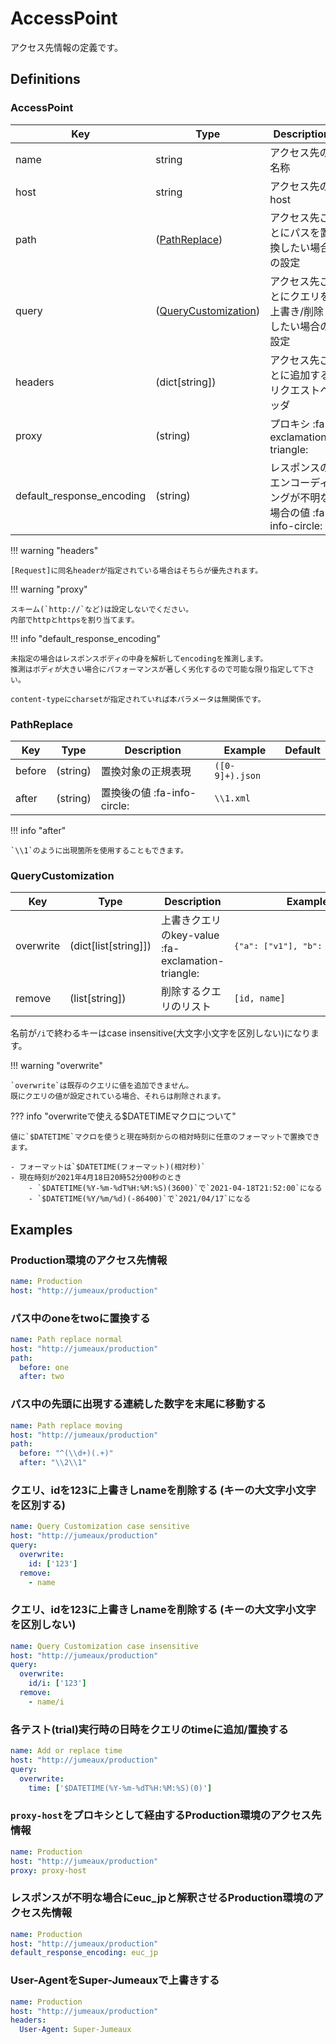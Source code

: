 AccessPoint
===========

アクセス先情報の定義です。

Definitions
-----------

### AccessPoint

|            Key            |                    Type                     |                          Description                          |             Example             | Default |
| ------------------------- | ------------------------------------------- | ------------------------------------------------------------- | ------------------------------- | ------- |
| name                      | string                                      | アクセス先の名称                                              | Production                      |         |
| host                      | string                                      | アクセス先のhost                                              | `http://jumeaux/production`     |         |
| path                      | ([PathReplace](#pathreplace))               | アクセス先ごとにパスを置換したい場合の設定                    | -                               |         |
| query                     | ([QueryCustomization](#querycustomization)) | アクセス先ごとにクエリを上書き/削除したい場合の設定           | -                               |         |
| headers                   | (dict[string])                              | アクセス先ごとに追加するリクエストヘッダ                      | <pre>{"xxx": "xxx-value"}</pre> |         |
| proxy                     | (string)                                    | プロキシ :fa-exclamation-triangle:                            | `proxy-host`                    |         |
| default_response_encoding | (string)                                    | レスポンスのエンコーディングが不明な場合の値 :fa-info-circle: | utf8                            |         |

!!! warning "headers"

    [Request]に同名headerが指定されている場合はそちらが優先されます。

!!! warning  "proxy"

    スキーム(`http://`など)は設定しないでください。  
    内部でhttpとhttpsを割り当てます。

!!! info "default_response_encoding"

    未指定の場合はレスポンスボディの中身を解析してencodingを推測します。  
    推測はボディが大きい場合にパフォーマンスが著しく劣化するので可能な限り指定して下さい。

    content-typeにcharsetが指定されていれば本パラメータは無関係です。

### PathReplace

| Key    | Type     | Description                 | Example         | Default |
|--------|----------|-----------------------------|-----------------|---------|
| before | (string) | 置換対象の正規表現          | `([0-9]+).json` |         |
| after  | (string) | 置換後の値 :fa-info-circle: | `\\1.xml`       |         |


!!! info "after"

    `\\1`のように出現箇所を使用することもできます。


### QueryCustomization

| Key       | Type                 | Description                                       | Example                                   | Default |
|-----------|----------------------|---------------------------------------------------|-------------------------------------------|---------|
| overwrite | (dict[list[string]]) | 上書きクエリのkey-value :fa-exclamation-triangle: | <pre>{"a": ["v1"], "b": ["2", "3"]}</pre> |         |
| remove    | (list[string])       | 削除するクエリのリスト                            | `[id, name]`                              |         |

名前が`/i`で終わるキーはcase insensitive(大文字小文字を区別しない)になります。

!!! warning "overwrite"

    `overwrite`は既存のクエリに値を追加できません。  
    既にクエリの値が設定されている場合、それらは削除されます。

??? info "overwriteで使える$DATETIMEマクロについて"

    値に`$DATETIME`マクロを使うと現在時刻からの相対時刻に任意のフォーマットで置換できます。

    - フォーマットは`$DATETIME(フォーマット)(相対秒)`
    - 現在時刻が2021年4月18日20時52分00秒のとき
        - `$DATETIME(%Y-%m-%dT%H:%M:%S)(3600)`で`2021-04-18T21:52:00`になる
        - `$DATETIME(%Y/%m/%d)(-86400)`で`2021/04/17`になる

Examples
--------

### Production環境のアクセス先情報

```yml
name: Production
host: "http://jumeaux/production"
```

### パス中のoneをtwoに置換する

```yml
name: Path replace normal
host: "http://jumeaux/production"
path:
  before: one
  after: two
```

### パス中の先頭に出現する連続した数字を末尾に移動する

```yml
name: Path replace moving
host: "http://jumeaux/production"
path:
  before: "^(\\d+)(.+)"
  after: "\\2\\1"
```

### クエリ、idを123に上書きしnameを削除する (キーの大文字小文字を区別する)

```yml
name: Query Customization case sensitive
host: "http://jumeaux/production"
query:
  overwrite:
    id: ['123']
  remove:
    - name
```

### クエリ、idを123に上書きしnameを削除する (キーの大文字小文字を区別しない)

```yml
name: Query Customization case insensitive
host: "http://jumeaux/production"
query:
  overwrite:
    id/i: ['123']
  remove:
    - name/i
```

### 各テスト(trial)実行時の日時をクエリのtimeに追加/置換する

```yml
name: Add or replace time
host: "http://jumeaux/production"
query:
  overwrite:
    time: ['$DATETIME(%Y-%m-%dT%H:%M:%S)(0)']
```

### `proxy-host`をプロキシとして経由するProduction環境のアクセス先情報

```yml
name: Production
host: "http://jumeaux/production"
proxy: proxy-host
```

### レスポンスが不明な場合にeuc_jpと解釈させるProduction環境のアクセス先情報

```yml
name: Production
host: "http://jumeaux/production"
default_response_encoding: euc_jp
```

### User-AgentをSuper-Jumeauxで上書きする

```yml
name: Production
host: "http://jumeaux/production"
headers:
  User-Agent: Super-Jumeaux
```

[request]: ../../models/request
